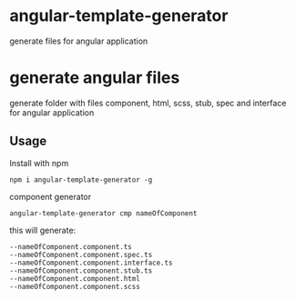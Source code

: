 # angular-template-generator
generate files for angular application

# generate angular files
generate folder with files component, html, scss, stub, spec and interface for angular application

## Usage

Install with npm

```
npm i angular-template-generator -g

```

component generator

```
angular-template-generator cmp nameOfComponent
```
this will generate:
```
--nameOfComponent.component.ts
--nameOfComponent.component.spec.ts
--nameOfComponent.component.interface.ts
--nameOfComponent.component.stub.ts
--nameOfComponent.component.html
--nameOfComponent.component.scss
```
